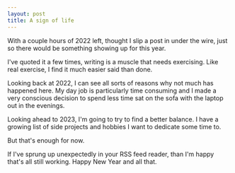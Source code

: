 ```yaml
---
layout: post
title: A sign of life
---
```


With a couple hours of 2022 left, thought I slip a post in under the wire, just so there would be something showing up for this year.

I've quoted it a few times, writing is a muscle that needs exercising. Like real exercise, I find it much easier said than done.

Looking back at 2022, I can see all sorts of reasons why not much has happened here. My day job is particularly time consuming and I made a very conscious decision to spend less time sat on the sofa with the laptop out in the evenings.

Looking ahead to 2023, I'm going to try to find a better balance. I have a growing list of side projects and hobbies I want to dedicate some time to.

But that's enough for now.

If I've sprung up unexpectedly in your RSS feed reader, than I'm happy that's all still working. Happy New Year and all that.


